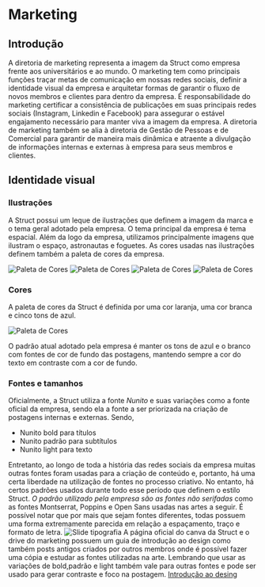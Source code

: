 # Marketing

## Introdução

A diretoria de marketing representa a imagem da Struct como empresa frente aos universitários e ao mundo. O marketing tem como principais funções traçar metas de comunicação em nossas redes sociais, definir a identidade visual da empresa e arquitetar formas de garantir o fluxo de novos membros e clientes para dentro da empresa. É responsabilidade do marketing certificar a consistência de publicações em suas principais redes sociais (Instagram, Linkedin e Facebook) para assegurar o estável engajamento necessário para manter viva a imagem da empresa. A diretoria de marketing também se alia à diretoria de Gestão de Pessoas e de Comercial para garantir de maneira mais dinâmica e atraente a divulgação de informações internas e externas à empresa para seus membros e clientes.

## Identidade visual

### Ilustrações

A Struct possui um leque de ilustrações que definem a imagem da marca e o tema geral adotado pela empresa. O tema principal da empresa é tema espacial. Além da logo da empresa, utilizamos principalmente imagens que ilustram o espaço, astronautas e foguetes. As cores usadas nas ilustrações definem também a paleta de cores da empresa.

![Paleta de Cores](../../imagens/mark-foguete-outline.png)
![Paleta de Cores](../../imagens/mark-foguete-branco.png)
![Paleta de Cores](../../imagens/mark-foguete.png)
![Paleta de Cores](../../imagens/mark-foguete-gradiente.png)


### Cores

A paleta de cores da Struct é definida por uma cor laranja, uma cor branca e cinco tons de azul.

![Paleta de Cores](../../imagens/paleta-de-cores.png)

O padrão atual adotado pela empresa é manter os tons de azul e o branco com fontes de cor de fundo das postagens, mantendo sempre a cor do texto em contraste com a cor de fundo.

### Fontes e tamanhos

Oficialmente, a Struct utiliza a fonte *Nunito* e suas variações como a fonte oficial da empresa, sendo ela a fonte a ser priorizada na criação de postagens internas e externas.
Sendo,

- Nunito bold para títulos
- Nunito padrão para subtítulos
- Nunito light para texto

Entretanto, ao longo de toda a história das redes sociais da empresa muitas outras fontes foram usadas para a criação de conteúdo e, portanto, há uma certa liberdade na utilização de fontes no processo criativo.
No entanto, há certos padrões usados durante todo esse período que definem o estilo Struct. *O padrão utilizado pela empresa são as fontes não serifadas* como as fontes Montserrat, Poppins e Open Sans usadas nas artes a seguir. É possível notar que por mais que sejam fontes diferentes, todas possuem uma forma extremamente parecida em relação a espaçamento, traço e formato de letra.
![Slide tipografia](../../imagens/mark-tipografia.png)
A página oficial do canva da Struct e o drive do marketing possuem um guia de introdução ao design como também posts antigos criados por outros membros onde é possível fazer uma cópia e estudar as fontes utilizadas na arte. Lembrando que usar as variações de bold,padrão e light também vale para outras fontes e pode ser usado para gerar contraste e foco na postagem.
[Introdução ao desing](https://www.canva.com/design/DAE15zWeLDg/edit?utm_content=DAE15zWeLDg&utm_campaign=designshare&utm_medium=link2&utm_source=sharebutton)
